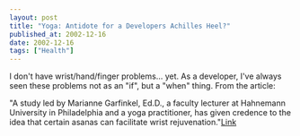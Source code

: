 ```yaml
---
layout: post
title: "Yoga: Antidote for a Developers Achilles Heel?"
published_at: 2002-12-16
date: 2002-12-16
tags: ["Health"]
---
```


I don't have wrist/hand/finger problems... yet. As a developer, I've always seen these problems not as an "if", but a "when" thing. From the article:  

"A study led by Marianne Garfinkel, Ed.D., a faculty lecturer at Hahnemann University in Philadelphia and a yoga practitioner, has given credence to the idea that certain asanas can facilitate wrist rejuvenation."[Link](http://www.yogajournal.com/health/128_1.cfm)  